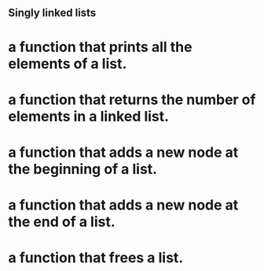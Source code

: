 ## Singly linked lists
#  a function that prints all the elements of a list.
# a function that returns the number of elements in a linked list.
# a function that adds a new node at the beginning of a list.
#  a function that adds a new node at the end of a list.
# a function that frees a list.
